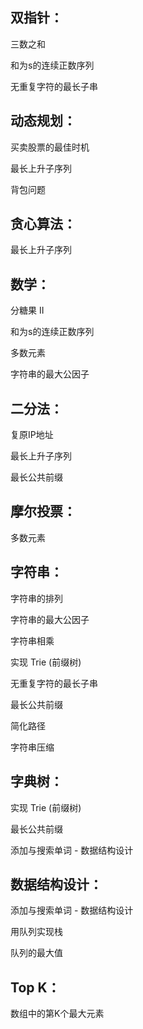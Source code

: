 ## 双指针： 
三数之和

和为s的连续正数序列

无重复字符的最长子串

## 动态规划：
买卖股票的最佳时机

最长上升子序列

背包问题

## 贪心算法：

最长上升子序列

## 数学：
分糖果 II

和为s的连续正数序列

多数元素

字符串的最大公因子

## 二分法：
复原IP地址

最长上升子序列

最长公共前缀

## 摩尔投票：
多数元素

## 字符串：
字符串的排列

字符串的最大公因子

字符串相乘

实现 Trie (前缀树)

无重复字符的最长子串

最长公共前缀

简化路径

字符串压缩

## 字典树：
实现 Trie (前缀树)

最长公共前缀

添加与搜索单词 - 数据结构设计

## 数据结构设计：
添加与搜索单词 - 数据结构设计

用队列实现栈

队列的最大值

## Top K：
数组中的第K个最大元素
